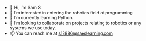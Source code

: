 - 👋 Hi, I’m Sam S
- 👀 I’m interested in entering the robotics field of programming.
- 🌱 I’m currently learning Python.
- 💞️ I’m looking to collaborate on projects relating to robotics or any systems we use today.
- 📫 You can reach me at s18886@saeslearning.com

<!---
s18886/s18886 is a ✨ special ✨ repository because its `README.md` (this file) appears on your GitHub profile.
You can click the Preview link to take a look at your changes.
--->
